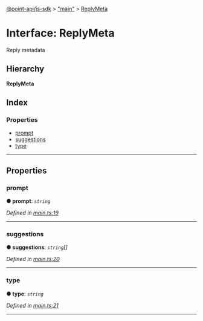 [@point-api/js-sdk](../README.md) > ["main"](../modules/_main_.md) > [ReplyMeta](../interfaces/_main_.replymeta.md)

# Interface: ReplyMeta

Reply metadata

## Hierarchy

**ReplyMeta**

## Index

### Properties

* [prompt](_main_.replymeta.md#prompt)
* [suggestions](_main_.replymeta.md#suggestions)
* [type](_main_.replymeta.md#type)

---

## Properties

<a id="prompt"></a>

###  prompt

**● prompt**: *`string`*

*Defined in [main.ts:19](https://github.com/PointMail/point-api/blob/d0fa166/src/main.ts#L19)*

___
<a id="suggestions"></a>

###  suggestions

**● suggestions**: *`string`[]*

*Defined in [main.ts:20](https://github.com/PointMail/point-api/blob/d0fa166/src/main.ts#L20)*

___
<a id="type"></a>

###  type

**● type**: *`string`*

*Defined in [main.ts:21](https://github.com/PointMail/point-api/blob/d0fa166/src/main.ts#L21)*

___


